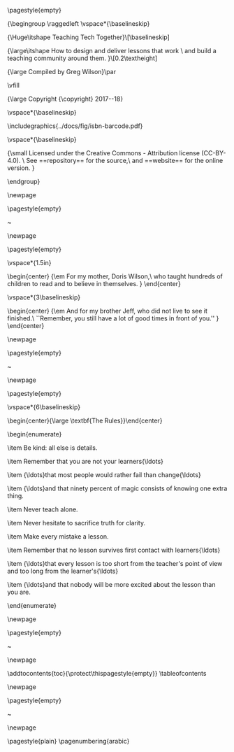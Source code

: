 \pagestyle{empty}

{\begingroup
  \raggedleft
  \vspace*{\baselineskip}

  {\Huge\itshape Teaching Tech Together}\\[\baselineskip]

  {\large\itshape
    How to design and deliver lessons that work \\
    and build a teaching community around them.
  }\\[0.2\textheight]

  {\large Compiled by Greg Wilson}\par

  \vfill

  {\large Copyright {\copyright} 2017--18}

  \vspace*{\baselineskip}

  \includegraphics{../docs/fig/isbn-barcode.pdf}

  \vspace*{\baselineskip}

  {\small
    Licensed under the Creative Commons - Attribution license (CC-BY-4.0).
    \\
    See ==repository== for the source,\\
    and ==website== for the online version.
  }

\endgroup}

\newpage

\pagestyle{empty}

~

\newpage

\pagestyle{empty}

\vspace*{1.5in}

\begin{center}
{\em
For my mother, Doris Wilson,\\
who taught hundreds of children to read and to believe in themselves.
}
\end{center}

\vspace*{3\baselineskip}

\begin{center}
{\em
And for my brother Jeff, who did not live to see it finished.\\
``Remember, you still have a lot of good times in front of you.''
}
\end{center}

\newpage

\pagestyle{empty}

~

\newpage

\pagestyle{empty}

\vspace*{6\baselineskip}

\begin{center}{\large \textbf{The Rules}}\end{center}

\begin{enumerate}

\item Be kind: all else is details.

\item Remember that you are not your learners{\ldots}

\item {\ldots}that most people would rather fail than change{\ldots}

\item {\ldots}and that ninety percent of magic consists of knowing one extra thing.

\item Never teach alone.

\item Never hesitate to sacrifice truth for clarity.

\item Make every mistake a lesson.

\item Remember that no lesson survives first contact with learners{\ldots}

\item {\ldots}that every lesson is too short from the teacher's point of view and too long from the learner's{\ldots}

\item {\ldots}and that nobody will be more excited about the lesson than you are.

\end{enumerate}

\newpage

\pagestyle{empty}

~

\newpage

\addtocontents{toc}{\protect\thispagestyle{empty}}
\tableofcontents

\newpage

\pagestyle{empty}

~

\newpage

\pagestyle{plain}
\pagenumbering{arabic}
